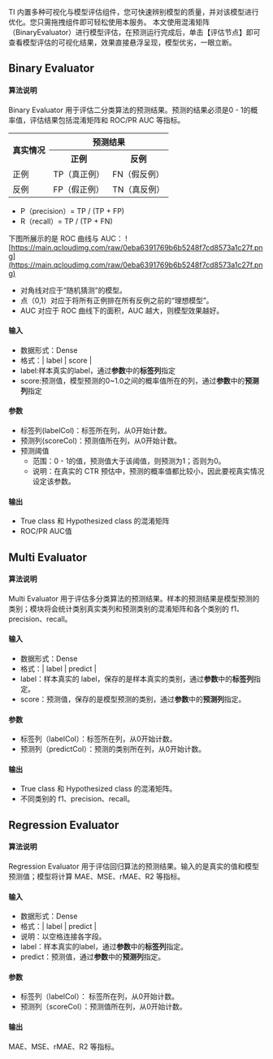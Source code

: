 TI 内置多种可视化与模型评估组件，您可快速辨别模型的质量，并对该模型进行优化。您只需拖拽组件即可轻松使用本服务。
本文使用混淆矩阵（BinaryEvaluator）进行模型评估，在预测运行完成后，单击【评估节点】即可查看模型评估的可视化结果，效果直接悬浮呈现，模型优劣，一眼立断。 

##  Binary Evaluator
#### 算法说明
Binary Evaluator 用于评估二分类算法的预测结果。预测的结果必须是0 - 1的概率值，评估结果包括混淆矩阵和 ROC/PR AUC 等指标。
<table>
<th  rowspan="2">真实情况</th>
<th colspan="2">预测结果</th><tr>
<th>正例</th>
<th >反例</th><tr>
<td>正例</td>
<td>TP（真正例）</td>
<td>FN（假反例）</td><tr>
<td>反例</td>
<td>FP（假正例）</td>
<td>TN（真反例）</td>
</table>

- P（precision）= TP / (TP + FP)
- R（recall）= TP / (TP + FN)

下图所展示的是 ROC 曲线与 AUC：
![https://main.qcloudimg.com/raw/0eba6391769b6b5248f7cd8573a1c27f.png](https://main.qcloudimg.com/raw/0eba6391769b6b5248f7cd8573a1c27f.png)
- 对角线对应于“随机猜测”的模型。
- 点（0,1）对应于将所有正例排在所有反例之前的“理想模型”。
- AUC 对应于 ROC 曲线下的面积，AUC 越大，则模型效果越好。


#### 输入
  - 数据形式：Dense
  - 格式：| label | score |
  - label:样本真实的label，通过**参数**中的**标签列**指定
  - score:预测值，模型预测的0~1.0之间的概率值所在的列，通过**参数**中的**预测列**指定

#### 参数
  - 标签列(labelCol)：标签所在列，从0开始计数。
  - 预测列(scoreCol)：预测值所在列，从0开始计数。
  - 预测阈值
    - 范围：0 - 1的值，预测值大于该阈值，则预测为1；否则为0。
    - 说明：在真实的 CTR 预估中，预测的概率值都比较小，因此要视真实情况设定该参数。

#### 输出
  - True class 和 Hypothesized class 的混淆矩阵
  - ROC/PR AUC值

## Multi Evaluator

#### 算法说明
Multi Evaluator 用于评估多分类算法的预测结果。样本的预测结果是模型预测的类别；模块将会统计类别真实类列和预测类别的混淆矩阵和各个类别的 f1、precision、recall。

#### 输入
  - 数据形式：Dense
  - 格式：| label | predict |
  - label：样本真实的 label，保存的是样本真实的类别，通过**参数**中的**标签列**指定。
  - score：预测值，保存的是模型预测的类别，通过**参数**中的**预测列**指定。

#### 参数
  - 标签列（labelCol）：标签所在列，从0开始计数。
  - 预测列（predictCol）：预测的类别所在列，从0开始计数。
  
#### 输出
  - True class 和 Hypothesized class 的混淆矩阵。
  - 不同类别的 f1、precision、recall。

## Regression Evaluator

#### 算法说明
Regression Evaluator 用于评估回归算法的预测结果。输入的是真实的值和模型预测值；模型将计算 MAE、MSE、rMAE、R2 等指标。

#### 输入
  - 数据形式：Dense
  - 格式：| label | predict |
  - 说明：以空格连接各字段。
  - label：样本真实的label，通过**参数**中的**标签列**指定。
  - predict：预测值，通过**参数**中的**预测列**指定。

#### 参数
  - 标签列（labelCol）： 标签所在列，从0开始计数。
  - 预测列（scoreCol）：预测值所在列，从0开始计数。
  
#### 输出
MAE、MSE、rMAE、R2 等指标。
